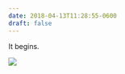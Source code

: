 ```yaml
---
date: 2018-04-13T11:28:55-0600
draft: false
---
```




It begins.

![](/images/2018/fbf926cb99.jpg)




